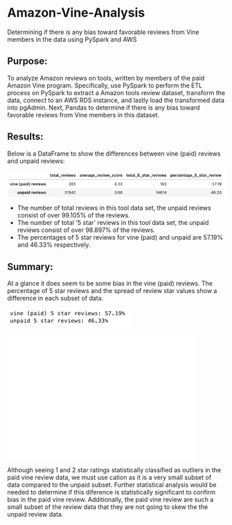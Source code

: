 # Amazon-Vine-Analysis
Determining if there is any bias toward favorable reviews from Vine members in the data  using PySpark and AWS 

## Purpose:
To analyze Amazon reviews on tools, written by members of the paid Amazon Vine program.  Specifically, use PySpark to perform the ETL process on PySpark to extract a Amazon tools review dataset, transform the data, connect to an AWS RDS instance, and lastly load the transformed data into pgAdmin. Next, Pandas to determine if there is any bias toward favorable reviews from Vine members in this dataset.

## Results:
Below is a DataFrame to show the differences between vine (paid) reviews and unpaid reviews:

![image](Resources/Bias_analysis_df.png)

- The number of total reviews in this tool data set, the unpaid reviews consist of over 99.105% of the reviews.
- The number of total '5 star' reviews in this tool data set, the unpaid reviews consist of over 98.897% of the reviews.
- The percentages of 5 star reviews for vine (paid) and unpaid are 57.19% and 46.33% respectively.

## Summary:
At a glance it does seem to be some bias in the vine (paid) reviews. The percentage of 5 star reviews and the spread of review star values show a difference in each subset of data. 

![image](Resources/Percentage_5star.png)

![image](Resources/Boxplot.png)

Although seeing 1 and 2 star ratings statistically classified as outliers in the paid vine review data, we must use cation as it is a very small subset of data compared to the unpaid subset.  Further statistical analysis would be needed to determine if this diference is statistically significant to confirm bias in the paid vine review.  Additionally, the paid vine review are such a small subset of the review data that they are not going to skew the the unpaid review data.
